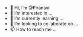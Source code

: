 - 👋 Hi, I’m @Piranavi
- 👀 I’m interested in ...
- 🌱 I’m currently learning ...
- 💞️ I’m looking to collaborate on ...
- 📫 How to reach me ...

<!---
Piranavi/Piranavi is a ✨ special ✨ repository because its `README.md` (this file) appears on your GitHub profile.
You can click the Preview link to take a look at your changes.
--->
